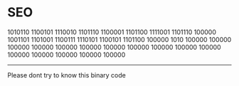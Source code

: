 # SEO

1010110 1100101 1110010 1101110 1100001 1101100 1111001 1101110 100000 1001101 1101001 1100111 1110101 1100101 1101100 100000 1010 100000 100000 100000 100000 100000 100000 100000 100000 100000 100000 100000 100000 100000 100000 100000 100000


---
Please dont try to know this binary code
